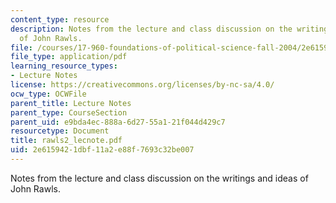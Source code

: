 ```yaml
---
content_type: resource
description: Notes from the lecture and class discussion on the writings and ideas
  of John Rawls.
file: /courses/17-960-foundations-of-political-science-fall-2004/2e6159421dbf11a2e88f7693c32be007_rawls2_lecnote.pdf
file_type: application/pdf
learning_resource_types:
- Lecture Notes
license: https://creativecommons.org/licenses/by-nc-sa/4.0/
ocw_type: OCWFile
parent_title: Lecture Notes
parent_type: CourseSection
parent_uid: e9bda4ec-888a-6d27-55a1-21f044d429c7
resourcetype: Document
title: rawls2_lecnote.pdf
uid: 2e615942-1dbf-11a2-e88f-7693c32be007
---
```

Notes from the lecture and class discussion on the writings and ideas of John Rawls.
